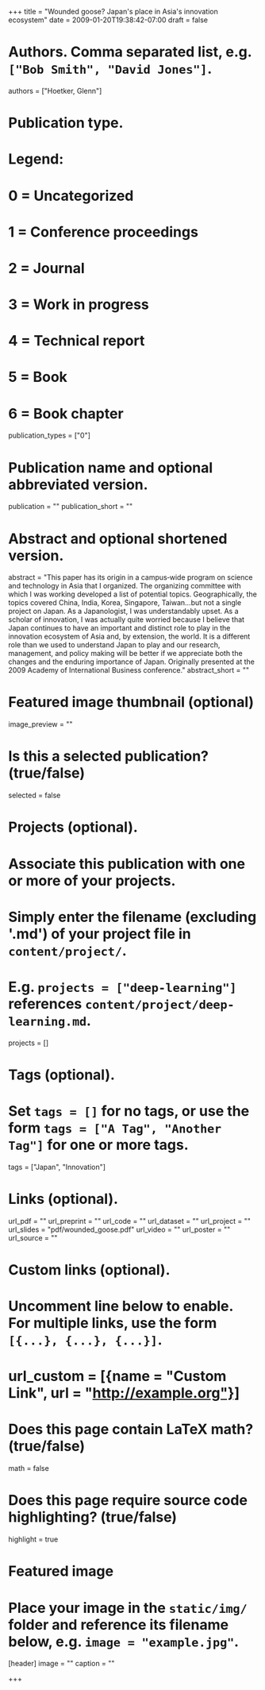 +++
title = "Wounded goose? Japan's place in Asia's innovation ecosystem"
date = 2009-01-20T19:38:42-07:00
draft = false

# Authors. Comma separated list, e.g. `["Bob Smith", "David Jones"]`.
authors = ["Hoetker, Glenn"]

# Publication type.
# Legend:
# 0 = Uncategorized
# 1 = Conference proceedings
# 2 = Journal
# 3 = Work in progress
# 4 = Technical report
# 5 = Book
# 6 = Book chapter
publication_types = ["0"]

# Publication name and optional abbreviated version.
publication = ""
publication_short = ""

# Abstract and optional shortened version.
abstract = "This paper has its origin in a campus‐wide program on science and technology in Asia that I organized. The organizing committee with which I was working developed a list of potential topics. Geographically, the topics covered China, India, Korea, Singapore, Taiwan...but not a single project on Japan.  As a Japanologist, I was understandably upset.  As a scholar of innovation, I was actually quite worried because I believe that Japan continues to have an important and distinct role to play in the innovation ecosystem of Asia and, by extension, the world. It is a different role than we used to understand Japan to play and our research, management, and policy making will be better if we appreciate both the changes and the enduring importance of Japan.  Originally presented at the 2009 Academy of International Business conference."
abstract_short = ""

# Featured image thumbnail (optional)
image_preview = ""

# Is this a selected publication? (true/false)
selected = false

# Projects (optional).
#   Associate this publication with one or more of your projects.
#   Simply enter the filename (excluding '.md') of your project file in `content/project/`.
#   E.g. `projects = ["deep-learning"]` references `content/project/deep-learning.md`.
projects = []

# Tags (optional).
#   Set `tags = []` for no tags, or use the form `tags = ["A Tag", "Another Tag"]` for one or more tags.
tags = ["Japan", "Innovation"]

# Links (optional).
url_pdf = ""
url_preprint = ""
url_code = ""
url_dataset = ""
url_project = ""
url_slides = "pdf/wounded_goose.pdf"
url_video = ""
url_poster = ""
url_source = ""

# Custom links (optional).
#   Uncomment line below to enable. For multiple links, use the form `[{...}, {...}, {...}]`.
# url_custom = [{name = "Custom Link", url = "http://example.org"}]

# Does this page contain LaTeX math? (true/false)
math = false

# Does this page require source code highlighting? (true/false)
highlight = true

# Featured image
# Place your image in the `static/img/` folder and reference its filename below, e.g. `image = "example.jpg"`.
[header]
image = ""
caption = ""

+++
